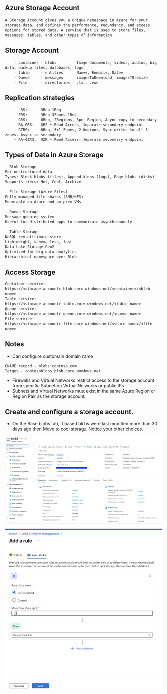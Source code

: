 ## Azure Storage Account
```
A Storage Account gives you a unique namespace in Azure for your storage data, and defines the performance, redundancy, and access options for stored data. A service that is used to store files, messages, tables, and other types of information.
```
## Storage Account 
```               
    - container - blobs         Image documents, videos, audios, big data, backup files, databases, logs
    - table     - entities      Name=, Enmail=, Date=
    - Queue     - messages      imagesToDownload, imagesTOresize
    - File      - directories   .txt, .exe    
```
## Replication strategies
```
    - LRS:      3Rep 1Reg
    - ZRS:      3Rep 3Zones 1Reg 
    - GRS:      6Rep, 2Regions, 3per Region, Async copy to secondary
    - RA-GRS:   GRS + Read Access, Separate secondary endpoint
    - GZRS:     6Rep, 3+1 Zones, 2 Regions. Sync writes to all 3 zones. Async to secondary
    - RA-GZRS:  GZR + Read Access, Separate secondary endpoint
```

## Types of Data in Azure Storage

```
- Blob Storage
For unstructured data
Types: Block blobs (files), Append blobs (logs), Page blobs (disks)
Supports tiers: Hot, Cool, Archive

- File Storage (Azure Files)
Fully managed file shares (SMB/NFS)
Mountable on Azure and on-prem VMs

- Queue Storage
Message queuing system
Useful for distributed apps to communicate asynchronously

- Table Storage
NoSQL key-attribute store
Lightweight, schema-less, fast
Data Lake Storage Gen2
Optimized for big data analytics
Hierarchical namespace over Blob
```

## Access Storage
```
Container service:  https://<storage_account>.blob.core.windows.net/<container>/<blob-name>
Table service:      https://<storage_account>.table.core.windows.net/<table-name>
Queue service:      https://<storage_account>.queue.core.windows.net/<queue-name>
File service:       https://<storage_account>.file.core.windows.net/<share-name>/<file-name>
```
## Notes

- Can configure customain domain name 
```
CNAME record - blobs.contoso.com
Target - contosoblobs.blob.core.wondows.net
```
- Firewalls and Virtual Networks restrict access to the storage account from specific Subnet on Virtual Networks or public IPs
- Subnets and Virtual Networks must exist in the same Azure Region or Region Pair as the storage account.

## Create and configure a storage account.

- On the Base blobs tab, if based blobs were last modified more than 30 days ago then Move to cool storage. Notice your other choices.

![Storage](./Images/strge.png)

![Lifecycle of blob](./Images/lifecycle.png)

